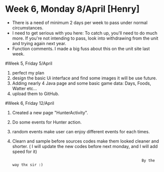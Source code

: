 

# Week 6, Monday 8/April [Henry]
- There is a need of minimum 2 days per week to pass under normal circumstances. 
- I need to get serious with you here: To catch up, you'll need to do much more. If you're not intending to pass, look into withdrawing from the unit and trying again next year.
- Function comments. I made a big fuss about this on the unit site last week.



#Week 5, Friday 5/April
1. perfect my plan
2. design the basic Ui interface and find some images it will be use future.
3. Adding nearly 4 Java page and some basic game data: Days, Foods, Watter etc...
5. upload them to GitHub.

#Week 6, Friday 12/April
1. Created a new page "HunterActivity".
2. Do some events for Hunter action.
3. random events make user can enjoy different events for each times.
4. Clearn and sample before sources codes make them looked cleaner and shorter.
( I will update the new codes before next monday, and I will add speed for it)

                                                                  By the way thx sir :)
